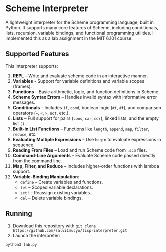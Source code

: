 # Scheme Interpreter

A lightweight interpreter for the Scheme programming language, built in Python. It supports many core features of Scheme, including conditionals, lists, recursion, variable bindings, and functional programming utilities. I implemented this as a lab assignment in the MIT 6.101 course.

## Supported Features

This interpreter supports:

1. **REPL** – Write and evaluate scheme code in an interactive manner.
2. **Variables** - Support for variable definitions and variable scopes (frames).
3. **Functions** – Basic arithmetic, logic, and function definitions in Scheme.
4. **Scheme Syntax Errors** – Handles invalid syntax with informative error messages.
5. **Conditionals** – Includes `if`, `cond`, boolean logic (`#t`, `#f`), and comparison operators (`=`, `<`, `>`, `not`, etc.).
6. **Lists** – Full support for pairs (`cons`, `car`, `cdr`), linked lists, and the empty list `()`.
7. **Built-in List Functions** – Functions like `length`, `append`, `map`, `filter`, `reduce`, etc.
8. **Evaluating Multiple Expressions** – Use `begin` to evaluate expressions in sequence.
9. **Reading From Files** – Load and run Scheme code from `.scm` files.
10. **Command-Line Arguments** – Evaluate Scheme code passed directly from the command line.
11. **Map, Filter, and Reduce** – Includes higher-order functions with lambda support.
12. **Variable-Binding Manipulation**:
    - `define` – Create variables and functions.
    - `let` – Scoped variable declarations.
    - `set!` – Reassign existing variables.
    - `del` – Delete variable bindings.

## Running

1. Download this repository with `git clone https://github.com/salvi1mucyo/lisp-interpreter.git`
2. Launch the interpreter:
```bash
python3 lab.py
```
